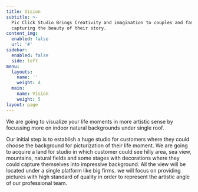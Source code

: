 ```yaml
---
title: Vision
subtitle: >-
  Pic Click Studio Brings Creativity and imagination to couples and families by
  capturing the beauty of their story.
content_img:
  enabled: false
  url: '#'
sidebar:
  enabled: false
  side: left
menu:
  layouts:
    name: ''
    weight: 4
  main:
    name: Vision
    weight: 5
layout: page
---
```

We are going to visualize your life moments in more artistic sense by focussing more on indoor natural backgrounds under single roof.

Our initial step is to establish a huge studio for customers where they could choose the background for picturization of their life moment. We are going to acquire a land for studio in which customer could see hilly area, sea view, mountains, natural fields and some stages with decorations where they could capture themselves into impressive background. All the view will be locatedunder a single platform like big firms. we will focus on providing pictures with high standard of quality in order to represent the artistic angle of our professionalteam.
